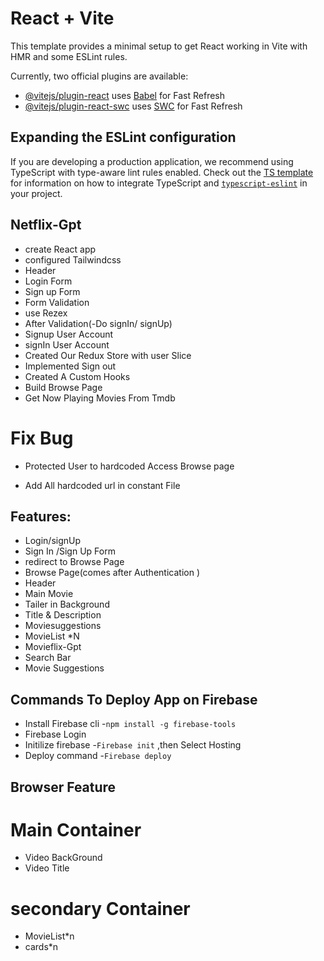 # React + Vite

This template provides a minimal setup to get React working in Vite with HMR and some ESLint rules.

Currently, two official plugins are available:

- [@vitejs/plugin-react](https://github.com/vitejs/vite-plugin-react/blob/main/packages/plugin-react) uses [Babel](https://babeljs.io/) for Fast Refresh
- [@vitejs/plugin-react-swc](https://github.com/vitejs/vite-plugin-react/blob/main/packages/plugin-react-swc) uses [SWC](https://swc.rs/) for Fast Refresh

## Expanding the ESLint configuration

If you are developing a production application, we recommend using TypeScript with type-aware lint rules enabled. Check out the [TS template](https://github.com/vitejs/vite/tree/main/packages/create-vite/template-react-ts) for information on how to integrate TypeScript and [`typescript-eslint`](https://typescript-eslint.io) in your project.

## Netflix-Gpt
- create React app
- configured Tailwindcss
- Header
- Login Form
- Sign up Form
- Form Validation
- use Rezex
- After Validation(-Do signIn/  signUp)
- Signup User Account
- signIn User Account
- Created Our Redux Store with user Slice
- Implemented Sign out
- Created A Custom Hooks
- Build Browse Page 
- Get Now Playing Movies From Tmdb 
 # Fix Bug 
- Protected User to hardcoded
  Access Browse page

- Add All hardcoded url in constant File


## Features:
- Login/signUp
- Sign In /Sign Up Form
- redirect to Browse Page
- Browse Page(comes after    Authentication )
- Header
- Main Movie
- Tailer in Background
- Title & Description 
- Moviesuggestions
- MovieList *N
- Movieflix-Gpt
- Search Bar
- Movie Suggestions

## Commands To Deploy App on Firebase
- Install Firebase cli -`npm install -g firebase-tools`
- Firebase Login
- Initilize firebase -`Firebase init` ,then Select Hosting
- Deploy command -`Firebase deploy`


 ## Browser Feature
# Main Container
 - Video BackGround
 - Video Title
# secondary Container
 - MovieList*n
 - cards*n